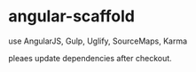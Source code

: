 # angular-scaffold
use AngularJS, Gulp, Uglify, SourceMaps, Karma

pleaes update dependencies after checkout.
